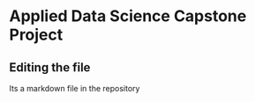 # Applied Data Science Capstone Project

## Editing the file

Its a markdown file in the repository
